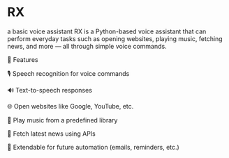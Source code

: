 # RX
a basic voice assistant
RX is a Python-based voice assistant that can perform everyday tasks such as opening websites, playing music, fetching news, and more — all through simple voice commands.

🚀 Features

🎙️ Speech recognition for voice commands

🔊 Text-to-speech responses

🌐 Open websites like Google, YouTube, etc.

🎵 Play music from a predefined library

📰 Fetch latest news using APIs

📅 Extendable for future automation (emails, reminders, etc.)
